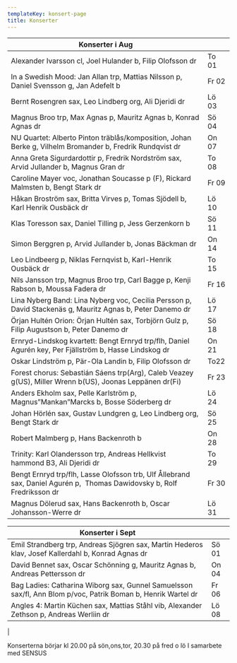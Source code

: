```yaml
---
templateKey: konsert-page
title: Konserter
---
```



|Konserter i Aug|  |
|------------------------|----|
|Alexander Ivarsson cl, Joel Hulander b, Filip Olofsson dr|To 01|
|In a Swedish Mood: Jan Allan trp, Mattias Nilsson p, Daniel Svensson g, Jan Adefelt b|Fr 02| 
|Bernt Rosengren sax, Leo Lindberg org, Ali Djeridi dr|Lö 03|
|Magnus Broo trp, Max Agnas p, Mauritz Agnas b, Konrad Agnas dr|Sö 04|
|NU Quartet: Alberto Pinton träblås/komposition, Johan Berke g, Vilhelm Bromander b, Fredrik Rundqvist dr|On 07|
|Anna Greta Sigurdardottir p, Fredrik Nordström sax, Arvid Jullander b, Magnus Gran dr|To 08|
|Caroline Mayer voc, Jonathan Soucasse p (F), Rickard Malmsten b, Bengt Stark dr|Fr 09|
|Håkan Broström sax, Britta Virves p, Tomas Sjödell b, Karl Henrik Ousbäck dr|Lö 10|
|Klas Toresson sax, Daniel Tilling p, Jess Gerzenkorn b|Sö 11|
|Simon Berggren p, Arvid Jullander b, Jonas Bäckman dr|On 14|
|Leo Lindbeerg p, Niklas Fernqvist b,  Karl-Henrik Ousbäck dr|To 15|
|Nils Jansson trp, Magnus Broo trp, Carl Bagge p, Kenji Rabson b, Moussa Fadera dr|Fr 16|
|Lina Nyberg Band: Lina Nyberg voc, Cecilia Persson p, David Stackenäs g, Mauritz Agnas b, Peter Danemo dr|Lö 17|
|Örjan Hultén Orion: Örjan Hultén sax, Torbjörn Gulz p, Filip Augustson b, Peter Danemo dr|Sö 18|
|Ernryd-Lindskog kvartett: Bengt Ernryd trp/flh, Daniel Agurén key, Per Fjällström b, Hasse Lindskog dr|On 21|
|Oskar Lindström p, Pär-Ola Landin b, Filip Olofsson dr|To22|
|Forest chorus: Sebastián Sáens trp(Arg), Caleb Veazey g(US), Miller Wrenn b(US), Joonas Leppänen dr(Fi)|Fr 23|
|Anders Ekholm sax, Pelle Karlström p, Magnus”Mankan”Marcks b, Bosse Söderberg dr|Lö 24|
|Johan Hörlén sax, Gustav Lundgren g, Leo Lindberg org, Bengt Stark dr|Sö 25|
|Robert Malmberg p, Hans Backenroth b|On 28|
|Trinity: Karl Olandersson trp, Andreas Hellkvist hammond B3, Ali Djeridi dr|To 29|
|Bengt Ernryd trp/flh, Lasse Olofsson trb, Ulf Ållebrand sax, Daniel Agurén p,  Thomas Dawidovsky b, Rolf Fredriksson dr|Fr 30|
|Magnus Dölerud sax, Hans Backenroth b, Oscar Johansson-Werre dr| Lö 31|

|Konserter i Sept|  |
|------------------------|----|
|Emil Strandberg trp, Andreas Sjögren sax, Martin Hederos klav, Josef Kallerdahl b, Konrad Agnas dr|Sö 01|
|David Bennet sax, Oscar Schönning g, Mauritz Agnas b, Andreas Pettersson dr|On 04|
|Bag  Ladies: Catharina Wiborg sax, Gunnel Samuelsson sax/fl, Ann Blom p/voc, Patrik Boman b, Henrik Wartel dr|Fr 06|
|Angles 4: Martin Küchen sax, Mattias Ståhl vib,  Alexander Zethson p, Andreas Werliin dr|Lö 08|
|	
		



Konserterna börjar kl 20.00 på sön,ons,tor,
                     20.30 på fred o lö 
                   I samarbete med SENSUS	
